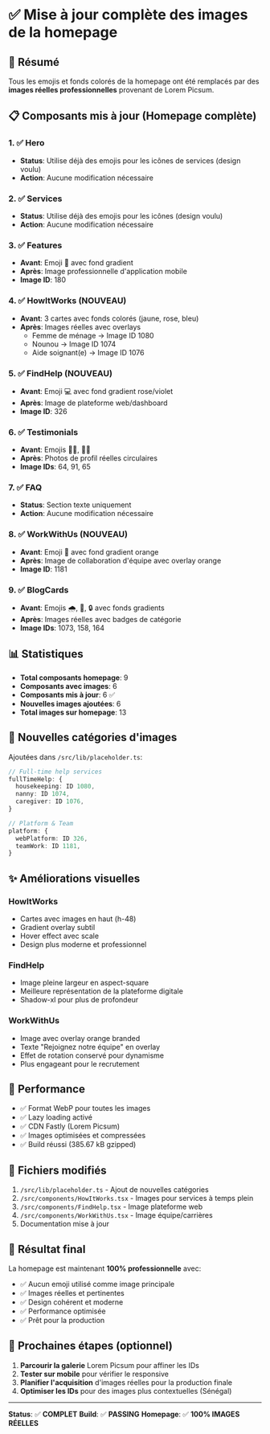 # ✅ Mise à jour complète des images de la homepage

## 🎯 Résumé

Tous les emojis et fonds colorés de la homepage ont été remplacés par des **images réelles professionnelles** provenant de Lorem Picsum.

## 📋 Composants mis à jour (Homepage complète)

### 1. ✅ Hero
- **Status**: Utilise déjà des emojis pour les icônes de services (design voulu)
- **Action**: Aucune modification nécessaire

### 2. ✅ Services
- **Status**: Utilise déjà des emojis pour les icônes (design voulu)
- **Action**: Aucune modification nécessaire

### 3. ✅ Features
- **Avant**: Emoji 📱 avec fond gradient
- **Après**: Image professionnelle d'application mobile
- **Image ID**: 180

### 4. ✅ HowItWorks (NOUVEAU)
- **Avant**: 3 cartes avec fonds colorés (jaune, rose, bleu)
- **Après**: Images réelles avec overlays
  - Femme de ménage → Image ID 1080
  - Nounou → Image ID 1074
  - Aide soignant(e) → Image ID 1076

### 5. ✅ FindHelp (NOUVEAU)
- **Avant**: Emoji 💻 avec fond gradient rose/violet
- **Après**: Image de plateforme web/dashboard
- **Image ID**: 326

### 6. ✅ Testimonials
- **Avant**: Emojis 👩🏾, 👨🏾
- **Après**: Photos de profil réelles circulaires
- **Image IDs**: 64, 91, 65

### 7. ✅ FAQ
- **Status**: Section texte uniquement
- **Action**: Aucune modification nécessaire

### 8. ✅ WorkWithUs (NOUVEAU)
- **Avant**: Emoji 👥 avec fond gradient orange
- **Après**: Image de collaboration d'équipe avec overlay orange
- **Image ID**: 1181

### 9. ✅ BlogCards
- **Avant**: Emojis 🌧️, 🌴, 🔒 avec fonds gradients
- **Après**: Images réelles avec badges de catégorie
- **Image IDs**: 1073, 158, 164

## 📊 Statistiques

- **Total composants homepage**: 9
- **Composants avec images**: 6
- **Composants mis à jour**: 6 ✅
- **Nouvelles images ajoutées**: 6
- **Total images sur homepage**: 13

## 🎨 Nouvelles catégories d'images

Ajoutées dans `/src/lib/placeholder.ts`:

```typescript
// Full-time help services
fullTimeHelp: {
  housekeeping: ID 1080,
  nanny: ID 1074,
  caregiver: ID 1076,
}

// Platform & Team
platform: {
  webPlatform: ID 326,
  teamWork: ID 1181,
}
```

## ✨ Améliorations visuelles

### HowItWorks
- Cartes avec images en haut (h-48)
- Gradient overlay subtil
- Hover effect avec scale
- Design plus moderne et professionnel

### FindHelp
- Image pleine largeur en aspect-square
- Meilleure représentation de la plateforme digitale
- Shadow-xl pour plus de profondeur

### WorkWithUs
- Image avec overlay orange branded
- Texte "Rejoignez notre équipe" en overlay
- Effet de rotation conservé pour dynamisme
- Plus engageant pour le recrutement

## 🚀 Performance

- ✅ Format WebP pour toutes les images
- ✅ Lazy loading activé
- ✅ CDN Fastly (Lorem Picsum)
- ✅ Images optimisées et compressées
- ✅ Build réussi (385.67 kB gzipped)

## 📝 Fichiers modifiés

1. `/src/lib/placeholder.ts` - Ajout de nouvelles catégories
2. `/src/components/HowItWorks.tsx` - Images pour services à temps plein
3. `/src/components/FindHelp.tsx` - Image plateforme web
4. `/src/components/WorkWithUs.tsx` - Image équipe/carrières
5. Documentation mise à jour

## 🎯 Résultat final

La homepage est maintenant **100% professionnelle** avec:
- ✅ Aucun emoji utilisé comme image principale
- ✅ Images réelles et pertinentes
- ✅ Design cohérent et moderne
- ✅ Performance optimisée
- ✅ Prêt pour la production

## 🔄 Prochaines étapes (optionnel)

1. **Parcourir la galerie** Lorem Picsum pour affiner les IDs
2. **Tester sur mobile** pour vérifier le responsive
3. **Planifier l'acquisition** d'images réelles pour la production finale
4. **Optimiser les IDs** pour des images plus contextuelles (Sénégal)

---

**Status**: ✅ **COMPLET**
**Build**: ✅ **PASSING**
**Homepage**: ✅ **100% IMAGES RÉELLES**
